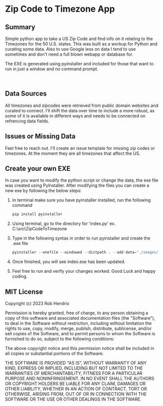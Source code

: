 # Zip Code to Timezone App

## Summary

Simple python app to take a US Zip Code and find info on it relating to the Timezones for the 50 U.S. states.  This was built as a workup for Python and curating some data.  Also to use Google less on data I tend to use sometimes and don't need a full blown webapp or database for.

The EXE is generated using pyinstaller and included for those that want to run in just a window and no command prompt.

<br/>

## Data Sources
All timezones and zipcodes were retrieved from public domain websites and curated to connect.  I'll shift the data over time to include a more robust, as some of it is available in different ways and needs to be connected on refrencing data fields.

## Issues or Missing Data
Feel free to reach out.  I'll create an issue template for missing zip codes or timezones.  At the moment they are all timezones that affect the US.

## Create your own EXE

In case you want to modify the python script or change the data, the exe file was created using PyInstaller.  After modifying the files you can create a new exe by following the below steps:

1) In terminal make sure you have pyinstaller installed, run the following command

    ``` python
    pip install pyinstaller
    ```

2) Using terminal, go to the directory for 'index.py'
    ex. C:\src\ZipCodeToTimezone

3) Type in the following syntax in order to run pyinstaller and create the .exe file

    ``` python
    pyinstaller --onefile --windowed --distpath . --add-data="./images/copy_icon.png;./images" --add-data="./data/zipcode.json;./data" --add-data="./data/timezone.json;./data" index.py
    ```
4) Once finished, you will see index.exe has been updated.

5) Feel free to run and verify your changes worked.  Good Luck and happy coding.


## MIT License

Copyright (c) 2023 Rob Hendrix

Permission is hereby granted, free of charge, to any person obtaining a copy
of this software and associated documentation files (the "Software"), to deal
in the Software without restriction, including without limitation the rights
to use, copy, modify, merge, publish, distribute, sublicense, and/or sell
copies of the Software, and to permit persons to whom the Software is
furnished to do so, subject to the following conditions:

The above copyright notice and this permission notice shall be included in all
copies or substantial portions of the Software.

THE SOFTWARE IS PROVIDED "AS IS", WITHOUT WARRANTY OF ANY KIND, EXPRESS OR
IMPLIED, INCLUDING BUT NOT LIMITED TO THE WARRANTIES OF MERCHANTABILITY,
FITNESS FOR A PARTICULAR PURPOSE AND NONINFRINGEMENT. IN NO EVENT SHALL THE
AUTHORS OR COPYRIGHT HOLDERS BE LIABLE FOR ANY CLAIM, DAMAGES OR OTHER
LIABILITY, WHETHER IN AN ACTION OF CONTRACT, TORT OR OTHERWISE, ARISING FROM,
OUT OF OR IN CONNECTION WITH THE SOFTWARE OR THE USE OR OTHER DEALINGS IN THE
SOFTWARE.